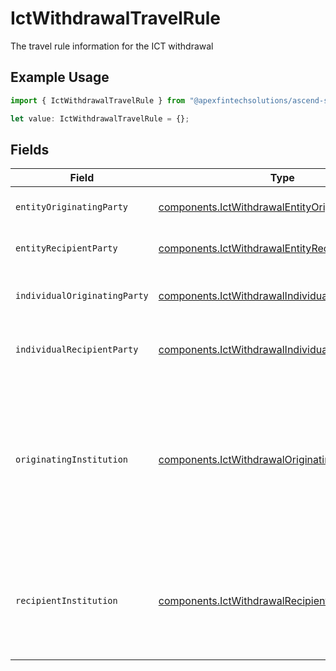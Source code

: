 # IctWithdrawalTravelRule

The travel rule information for the ICT withdrawal

## Example Usage

```typescript
import { IctWithdrawalTravelRule } from "@apexfintechsolutions/ascend-sdk/models/components";

let value: IctWithdrawalTravelRule = {};
```

## Fields

| Field                                                                                                                          | Type                                                                                                                           | Required                                                                                                                       | Description                                                                                                                    | Example                                                                                                                        |
| ------------------------------------------------------------------------------------------------------------------------------ | ------------------------------------------------------------------------------------------------------------------------------ | ------------------------------------------------------------------------------------------------------------------------------ | ------------------------------------------------------------------------------------------------------------------------------ | ------------------------------------------------------------------------------------------------------------------------------ |
| `entityOriginatingParty`                                                                                                       | [components.IctWithdrawalEntityOriginatingParty](../../models/components/ictwithdrawalentityoriginatingparty.md)               | :heavy_minus_sign:                                                                                                             | An entity originating party                                                                                                    |                                                                                                                                |
| `entityRecipientParty`                                                                                                         | [components.IctWithdrawalEntityRecipientParty](../../models/components/ictwithdrawalentityrecipientparty.md)                   | :heavy_minus_sign:                                                                                                             | An entity originating party                                                                                                    |                                                                                                                                |
| `individualOriginatingParty`                                                                                                   | [components.IctWithdrawalIndividualOriginatingParty](../../models/components/ictwithdrawalindividualoriginatingparty.md)       | :heavy_minus_sign:                                                                                                             | An individual originating party                                                                                                |                                                                                                                                |
| `individualRecipientParty`                                                                                                     | [components.IctWithdrawalIndividualRecipientParty](../../models/components/ictwithdrawalindividualrecipientparty.md)           | :heavy_minus_sign:                                                                                                             | An individual recipient party                                                                                                  |                                                                                                                                |
| `originatingInstitution`                                                                                                       | [components.IctWithdrawalOriginatingInstitution](../../models/components/ictwithdrawaloriginatinginstitution.md)               | :heavy_minus_sign:                                                                                                             | The name and account id of institution sourcing the funds. Always 'Apex Clearing' and investor account id for ICT withdrawals; | {<br/>"account_id": "01H8FB90ZRRFWXB4XC2JPJ1D4Y",<br/>"title": "Apex Clearing"<br/>}                                           |
| `recipientInstitution`                                                                                                         | [components.IctWithdrawalRecipientInstitution](../../models/components/ictwithdrawalrecipientinstitution.md)                   | :heavy_minus_sign:                                                                                                             | The name and account id of the external financial institution that will take receipt of the funds.                             | {<br/>"account_id": "0987654321",<br/>"title": "Bank of New York"<br/>}                                                        |